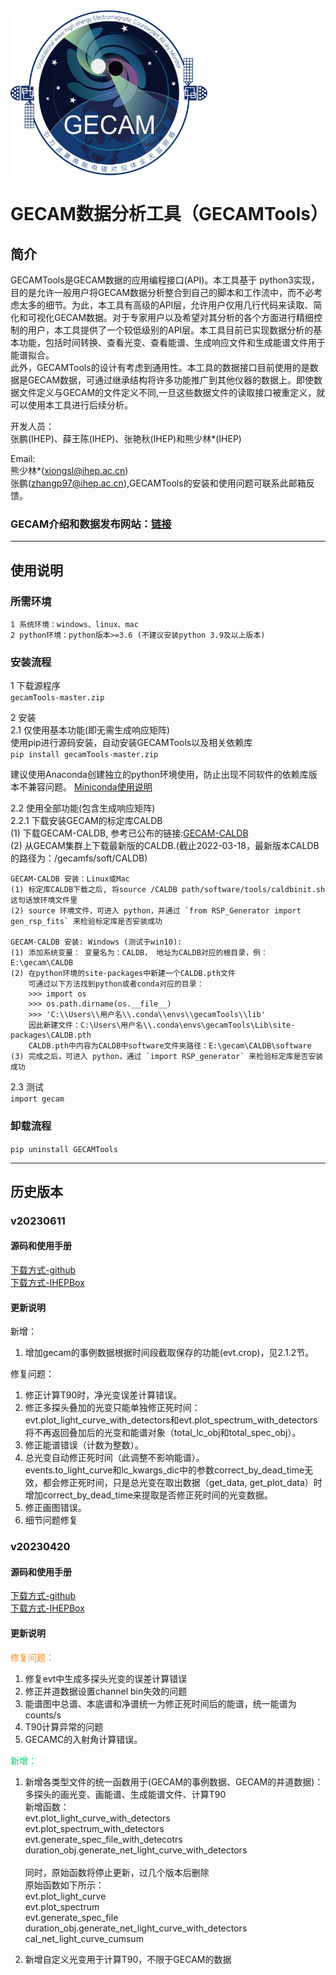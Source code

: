 <img src="file/img/logo.jpg" width = "315" height = "265" alt="" align="center" />  

# GECAM数据分析工具（GECAMTools）



## 简介  
  GECAMTools是GECAM数据的应用编程接口(API)。本工具基于 python3实现，目的是允许一般用户将GECAM数据分析整合到自己的脚本和工作流中，而不必考虑太多的细节。为此，本工具有高级的API层，允许用户仅用几行代码来读取、简化和可视化GECAM数据。对于专家用户以及希望对其分析的各个方面进行精细控制的用户，本工具提供了一个较低级别的API层。本工具目前已实现数据分析的基本功能，包括时间转换、查看光变、查看能谱、生成响应文件和生成能谱文件用于能谱拟合。  
  此外，GECAMTools的设计有考虑到通用性。本工具的数据接口目前使用的是数据是GECAM数据，可通过继承结构将许多功能推广到其他仪器的数据上。即使数据文件定义与GECAM的文件定义不同,一旦这些数据文件的读取接口被重定义，就可以使用本工具进行后续分析。



  开发人员：  
  张鹏(IHEP)、薛王陈(IHEP)、张艳秋(IHEP)和熊少林*(IHEP)   

  Email:  
  熊少林*(xiongsl@ihep.ac.cn)  
  张鹏(zhangp97@ihep.ac.cn),GECAMTools的安装和使用问题可联系此邮箱反馈。

### GECAM介绍和数据发布网站：[链接](http://gecam.ihep.ac.cn/)<br>  

---
## 使用说明

### 所需环境  
    1 系统环境：windows、linux、mac  
    2 python环境：python版本>=3.6 (不建议安装python 3.9及以上版本)

### 安装流程  
1 下载源程序  
`gecamTools-master.zip`

2 安装  
2.1 仅使用基本功能(即无需生成响应矩阵)  
使用pip进行源码安装，自动安装GECAMTools以及相关依赖库   
`pip install gecamTools-master.zip`    

建议使用Anaconda创建独立的python环境使用，防止出现不同软件的依赖库版本不兼容问题。
[Miniconda使用说明](https://www.jianshu.com/p/7299c2d4d170)<br>  

2.2 使用全部功能(包含生成响应矩阵)   
2.2.1 下载安装GECAM的标定库CALDB  
(1) 下载GECAM-CALDB, 参考已公布的链接:[GECAM-CALDB](http://gecamweb.ihep.ac.cn/xgwd.jhtml)   
(2) 从GECAM集群上下载最新版的CALDB.(截止2022-03-18，最新版本CALDB的路径为：/gecamfs/soft/CALDB)   

    GECAM-CALDB 安装：Linux或Mac     
    (1) 标定库CALDB下载之后, 将source /CALDB path/software/tools/caldbinit.sh 这句话放环境文件里   
    (2) source 环境文件，可进入 python，并通过 `from RSP_Generator import gen_rsp_fits` 来检验标定库是否安装成功

    GECAM-CALDB 安装: Windows (测试于win10):   
    (1) 添加系统变量： 变量名为：CALDB， 地址为CALDB对应的根目录，例：E:\gecam\CALDB   
    (2) 在python环境的site-packages中新建一个CALDB.pth文件
        可通过以下方法找到python或者conda对应的目录：
        >>> import os
        >>> os.path.dirname(os.__file__)
        >>> 'C:\\Users\\用户名\\.conda\\envs\\gecamTools\\lib'
        因此新建文件：C:\Users\用户名\\.conda\envs\gecamTools\Lib\site-packages\CALDB.pth
        CALDB.pth中内容为CALDB中software文件夹路径：E:\gecam\CALDB\software
    (3) 完成之后，可进入 python，通过 `import RSP_generator` 来检验标定库是否安装成功

2.3 测试  
`import gecam`

### 卸载流程  
`pip uninstall GECAMTools`

---
## 历史版本
### v20230611  
#### 源码和使用手册
[下载方式-github](file/source_code/v20230611/)  
[下载方式-IHEPBox](https://ihepbox.ihep.ac.cn/ihepbox/index.php/s/Tqeabem1uhsOrax)  

#### 更新说明
新增：<br>
1. 增加gecam的事例数据根据时间段截取保存的功能(evt.crop)，见2.1.2节。 

修复问题：<br>
1. 修正计算T90时，净光变误差计算错误。
2. 修正多探头叠加的光变只能单独修正死时间：  
    evt.plot_light_curve_with_detectors和evt.plot_spectrum_with_detectors将不再返回叠加后的光变和能谱对象（total_lc_obj和total_spec_obj）。
3. 修正能谱错误（计数为整数）。
4. 总光变自动修正死时间（此调整不影响能谱）。  
events.to_light_curve和lc_kwargs_dic中的参数correct_by_dead_time无效，都会修正死时间，只是总光变在取出数据（get_data, get_plot_data）时增加correct_by_dead_time来提取是否修正死时间的光变数据。
5. 修正画图错误。 
6. 细节问题修复




### v20230420 
#### 源码和使用手册
[下载方式-github](file/source_code/v20230420/)  
[下载方式-IHEPBox](https://ihepbox.ihep.ac.cn/ihepbox/index.php/s/vSA1yPTQBSUF2Pt)  

#### 更新说明
<font color="#ff8a14">修复问题：</font><br>
1. 修复evt中生成多探头光变的误差计算错误<br>
2. 修正并道数据设置channel bin失效的问题<br>
3. 能谱图中总谱、本底谱和净谱统一为修正死时间后的能谱，统一能谱为counts/s<br>
4. T90计算异常的问题<br>
5. GECAMC的入射角计算错误。

<font color="#12CF6A">新增：</font><br>
1. 新增各类型文件的统一函数用于(GECAM的事例数据、GECAM的并道数据)：多探头的画光变、画能谱、生成能谱文件、计算T90<br>
    新增函数：<br>
    evt.plot_light_curve_with_detectors<br>
    evt.plot_spectrum_with_detectors<br>
    evt.generate_spec_file_with_detecotrs<br>
    duration_obj.generate_net_light_curve_with_detectors<br><br>
    同时，原始函数将停止更新，过几个版本后删除<br>
    原始函数如下所示：<br>
    evt.plot_light_curve<br>
    evt.plot_spectrum<br>
    evt.generate_spec_file<br>
    duration_obj.generate_net_light_curve_with_detectors<br>
    cal_net_light_curve_cumsum<br>

2. 新增自定义光变用于计算T90，不限于GECAM的数据

